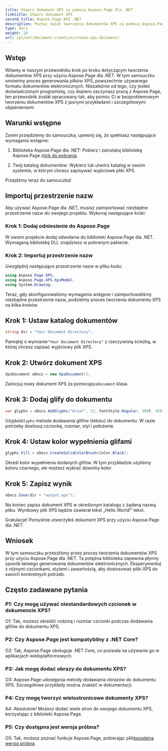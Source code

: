 ```yaml
---
title: Utwórz dokument XPS za pomocą Aspose.Page dla .NET
linktitle: Utwórz dokument XPS
second_title: Aspose.Page API .NET
description: Poznaj świat tworzenia dokumentów XPS za pomocą Aspose.Page dla .NET. Postępuj zgodnie z naszym przewodnikiem krok po kroku, aby bez wysiłku generować dokumenty elektroniczne.
type: docs
weight: 10
url: /pl/net/document-creation/create-xps-document/
---
```

## Wstęp

Witamy w naszym przewodniku krok po kroku dotyczącym tworzenia dokumentów XPS przy użyciu Aspose.Page dla .NET. W tym samouczku omówimy proces generowania plików XPS, powszechnie używanego formatu dokumentów elektronicznych. Niezależnie od tego, czy jesteś doświadczonym programistą, czy dopiero zaczynasz pracę z Aspose.Page, ten przewodnik został opracowany tak, aby pomóc Ci w bezproblemowym tworzeniu dokumentów XPS z jasnymi przykładami i szczegółowymi objaśnieniami.

## Warunki wstępne

Zanim przejdziemy do samouczka, upewnij się, że spełniasz następujące wymagania wstępne:

1.  Biblioteka Aspose.Page dla .NET: Pobierz i zainstaluj bibliotekę Aspose.Page z[link do pobrania](https://releases.aspose.com/page/net/).

2. Twój katalog dokumentów: Wybierz lub utwórz katalog w swoim systemie, w którym chcesz zapisywać wyjściowe pliki XPS.

Przejdźmy teraz do samouczka!

## Importuj przestrzenie nazw

Aby używać Aspose.Page dla .NET, musisz zaimportować niezbędne przestrzenie nazw do swojego projektu. Wykonaj następujące kroki:

### Krok 1: Dodaj odniesienie do Aspose.Page

W swoim projekcie dodaj odwołanie do biblioteki Aspose.Page dla .NET. Wymaganą bibliotekę DLL znajdziesz w pobranym pakiecie.

### Krok 2: Importuj przestrzenie nazw

Uwzględnij następujące przestrzenie nazw w pliku kodu:

```csharp
using Aspose.Page.XPS;
using Aspose.Page.XPS.XpsModel;
using System.Drawing;
```

Teraz, gdy skonfigurowaliśmy wymagania wstępne i zaimportowaliśmy niezbędne przestrzenie nazw, podzielmy proces tworzenia dokumentu XPS na kilka kroków.

## Krok 1: Ustaw katalog dokumentów

```csharp
string dir = "Your Document Directory";
```

 Pamiętaj o wymianie`"Your Document Directory"` z rzeczywistą ścieżką, w której chcesz zapisać wyjściowy plik XPS.

## Krok 2: Utwórz dokument XPS

```csharp
XpsDocument xDocs = new XpsDocument();
```

 Zainicjuj nowy dokument XPS za pomocą`XpsDocument` klasa.

## Krok 3: Dodaj glify do dokumentu

```csharp
var glyphs = xDocs.AddGlyphs("Arial", 12, FontStyle.Regular, 300f, 450f, "Hello World!");
```

 Użyj`AddGlyphs` metoda dodawania glifów (tekstu) do dokumentu. W razie potrzeby dostosuj czcionkę, rozmiar, styl i położenie.

## Krok 4: Ustaw kolor wypełnienia glifami

```csharp
glyphs.Fill = xDocs.CreateSolidColorBrush(Color.Black);
```

Określ kolor wypełnienia dodanych glifów. W tym przykładzie użyliśmy koloru czarnego, ale możesz wybrać dowolny kolor.

## Krok 5: Zapisz wynik

```csharp
xDocs.Save(dir + "output.xps");
```

Na koniec zapisz dokument XPS w określonym katalogu z żądaną nazwą pliku. Wynikowy plik XPS będzie zawierał tekst „Hello World!” tekst.

Gratulacje! Pomyślnie utworzyłeś dokument XPS przy użyciu Aspose.Page dla .NET.

## Wniosek

W tym samouczku przeszliśmy przez proces tworzenia dokumentów XPS przy użyciu Aspose.Page dla .NET. Ta potężna biblioteka zapewnia płynny sposób łatwego generowania dokumentów elektronicznych. Eksperymentuj z różnymi czcionkami, stylami i zawartością, aby dostosować pliki XPS do swoich konkretnych potrzeb.

## Często zadawane pytania

### P1: Czy mogę używać niestandardowych czcionek w dokumencie XPS?

O1: Tak, możesz określić rodzinę i rozmiar czcionki podczas dodawania glifów do dokumentu XPS.

### P2: Czy Aspose.Page jest kompatybilny z .NET Core?

O2: Tak, Aspose.Page obsługuje .NET Core, co pozwala na używanie go w aplikacjach wieloplatformowych.

### P3: Jak mogę dodać obrazy do dokumentu XPS?

O3: Aspose.Page udostępnia metody dodawania obrazów do dokumentu XPS. Szczegółowe przykłady można znaleźć w dokumentacji.

### P4: Czy mogę tworzyć wielostronicowe dokumenty XPS?

A4: Absolutnie! Możesz dodać wiele stron do swojego dokumentu XPS, korzystając z biblioteki Aspose.Page.

### P5: Czy dostępna jest wersja próbna?

 O5: Tak, możesz poznać funkcje Aspose.Page, pobierając plik[bezpłatna wersja próbna](https://releases.aspose.com/).